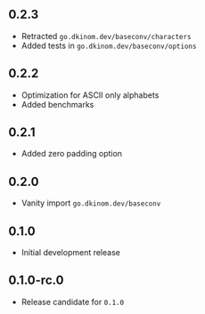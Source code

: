 ## 0.2.3

- Retracted `go.dkinom.dev/baseconv/characters`
- Added tests in `go.dkinom.dev/baseconv/options`

## 0.2.2

- Optimization for ASCII only alphabets
- Added benchmarks

## 0.2.1

- Added zero padding option

## 0.2.0

- Vanity import `go.dkinom.dev/baseconv`

## 0.1.0

- Initial development release

## 0.1.0-rc.0

- Release candidate for `0.1.0`
